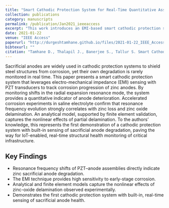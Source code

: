 ```yaml
---
title: "Smart Cathodic Protection System for Real-Time Quantitative Assessment of Corrosion of Sacrificial Anode Based on Electro-Mechanical Impedance (EMI)"
collection: publications
category: manuscripts
permalink: /publication/Jan2021_ieeeaccess
excerpt: "This work introduces an EMI-based smart cathodic protection system that non-destructively quantifies early-stage corrosion of zinc sacrificial anodes. Analytical and experimental results show that resonance frequency shifts in PZT-anode assemblies provide a reliable metric for real-time anode degradation monitoring."
date: 2021-01-22
venue: "IEEE Access"
paperurl: "http://durgeshtamhane.github.io/files/2021-01-22_IEEE_Access.pdf"
bibtexurl: ""
citation: "Tamhane D., Thalapil J., Banerjee S., Tallur S. Smart Cathodic Protection System for Real-Time Quantitative Assessment of Corrosion of Sacrificial Anode Based on Electro-Mechanical Impedance (EMI). IEEE Access. 2021;9:12229–12240."
---
```


Sacrificial anodes are widely used in cathodic protection systems to shield steel structures from corrosion, 
yet their own degradation is rarely monitored in real time. This paper presents a smart cathodic protection system that leverages
electro-mechanical impedance (EMI) sensing with PZT transducers to track corrosion progression of zinc anodes.
By monitoring shifts in the radial expansion resonance mode, the system provides a quantitative indicator of anode deterioration. 
Accelerated corrosion experiments in saline electrolyte confirm that resonance frequency evolution strongly correlates with zinc loss
and zinc oxide delamination. An analytical model, supported by finite element validation, captures the nonlinear effects of
partial delamination. To the authors’ knowledge, this represents the first demonstration of a cathodic protection system with
built-in sensing of sacrificial anode degradation, 
paving the way for IoT-enabled, real-time structural health monitoring of critical infrastructure.


## Key Findings
- Resonance frequency shifts of PZT–anode assemblies directly indicate zinc sacrificial anode degradation.  
- The EMI technique provides high sensitivity to early-stage corrosion.  
- Analytical and finite element models capture the nonlinear effects of zinc-oxide delamination observed experimentally.  
- Demonstrates the first cathodic protection system with built-in, real-time sensing of sacrificial anode health.  

